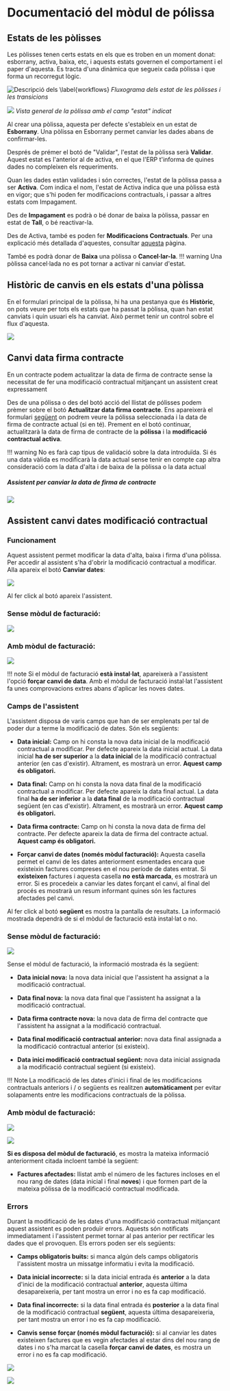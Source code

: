 # Documentació del mòdul de pólissa

## Estats de les pòlisses

Les pòlisses tenen certs estats en els que es troben en un moment donat:
esborrany, activa, baixa, etc, i aquests estats governen el comportament i el
paper d'aquesta. Es tracta d'una dinàmica que segueix cada pòlissa i que forma
un recorregut lògic.

![Descripció dels \label{workflows}](_static/polizas/workflow_diagrama_ES.svg)
*Fluxograma dels estat de les pòlisses i les transicions*

![](_static/polizas/indicador_estat_polissa.png)
*Vista general de la pòlissa amb el camp "estat" indicat*

Al crear una pòlissa, aquesta per defecte s'estableix en un estat de
**Esborrany**. Una pòlissa en Esborrany permet canviar les dades abans de
confirmar-les.

Després de prémer el botó de "Validar", l'estat de la pòlissa serà **Validar**.
Aquest estat es l'anterior al de activa, en el que l'ERP t'informa de quines
dades no compleixen els requeriments.

Quan les dades estàn validades i són correctes, l'estat de la pòlissa passa a
ser **Activa**. Com indica el nom, l'estat de Activa indica que una pòlissa
està en vigor; que s'hi poden fer modificacions contractuals, i passar a altres
estats com Impagament.

Des de **Impagament** es podrà o bé donar de baixa la pòlissa, passar en estat
de **Tall**, o bé reactivar-la.

Des de Activa, també es poden fer **Modificacions Contractuals**. Per una
explicació més detallada d'aquestes, consultar [aquesta](facturacion.md) pàgina.

També es podrà donar de **Baixa** una pòlissa o **Cancel·lar-la**.
!!! warning
    Una pòlissa cancel·lada no es pot tornar a activar ni canviar d'estat.

## Històric de canvis en els estats d'una pòlissa

En el formulari principal de la pòlissa, hi ha una pestanya que és **Històric**,
on pots veure per tots els estats que ha passat la pòlissa, quan han estat
canviats i quin usuari els ha canviat. Això permet tenir un control sobre el
flux d'aquesta.

![](_static/polizas/historic_estats.png)

## Canvi data firma contracte

En un contracte podem actualitzar la data de firma de contracte sense la
necessitat de fer una modificació contractual mitjançant un assistent creat
expressament

Des de una pólissa o des del botó acció del llistat de pólisses podem prèmer
sobre el botó **Actualitzar data firma contracte**. Ens apareixerà el formulari
[següent](#assistent-per-canviar-la-data-de-firma-de-contracte)
on podrem veure la pólissa seleccionada i la data de firma de contracte actual
(si en té). Prement en el botó continuar, actualitzarà la data de firma de
contracte de la **pólissa** i la **modificació contractual activa**.

!!! warning
    No es farà cap tipus de validació sobre la data introduïda. Si és una data
    vàlida es modificarà la data actual sense tenir en compte cap altra
    consideració com la data d'alta i de baixa de la pòlissa o la data actual

##### Assistent per canviar la data de firma de contracte

![](_static/polizas/WizardDataFirmaContracte.png)

## Assistent canvi dates modificació contractual

### Funcionament

Aquest assistent permet modificar la data d'alta, baixa i firma d'una pòlissa.
Per accedir al assistent s'ha d'obrir la modificació contractual a modificar.
Alla apareix el botó **Canviar dates**:

![](_static/polizas/boto_canviar_dates.png)

Al fer click al botó apareix l'assistent.

### Sense mòdul de facturació:

![](_static/polizas/assistent_modcon_1_no_fact.png)

### Amb mòdul de facturació:

![](_static/polizas/assistent_modcon_1.png)

!!! note
    Si el mòdul de facturació **està instal·lat**, apareixerà a l'assistent
    l'opció **forçar canvi de data**.
    Amb el mòdul de facturació instal·lat l'assistent fa unes comprovacions
    extres abans d'aplicar les noves dates.

### Camps de l'assistent

L'assistent disposa de varis camps que han de ser emplenats per tal de poder
dur a terme la modificació de dates. Són els següents:

* **Data inicial:** Camp on hi consta la nova data inicial de la modificació
  contractual a modificar. Per defecte apareix la data inicial actual. La data
  inicial **ha de ser superior** a la **data inicial** de la modificació
  contractual anterior (en cas d'existir). Altrament, es mostrarà un error.
  **Aquest camp és obligatori.**


* **Data final:** Camp on hi consta la nova data final de la modificació
  contractual a modificar. Per defecte apareix la data final actual. La data
  final **ha de ser inferior** a la **data final** de la modificació
  contractual següent (en cas d'existir). Altrament, es mostrarà un error.
  **Aquest camp és obligatori.**


* **Data firma contracte:** Camp on hi consta la nova data de firma del
  contracte. Per defecte apareix la data de firma del contracte actual.
  **Aquest camp és obligatori.**


* **Forçar canvi de dates (només mòdul facturació):** Aquesta casella permet
  el canvi de les dates anteriorment esmentades encara que existeixin factures
  compreses en el nou període de dates entrat. Si **existeixen** factures i
  aquesta casella **no** **està marcada**, es mostrarà un error. Si es
  procedeix a canviar les dates forçant el canvi, al final del procés es
  mostrarà un resum informant quines són les factures afectades pel canvi.

Al fer click al botó **següent** es mostra la pantalla de resultats.
La informació mostrada dependrà de si el mòdul de facturació està instal·lat
o no.

### Sense mòdul de facturació:

![](_static/polizas/assistent_info_1_no_fact.png)

Sense el mòdul de facturació, la informació mostrada és la següent:

* **Data inicial nova:** la nova data inicial que l'assistent ha assignat a
  la modificació contractual.

* **Data final nova:** la nova data final que l'assistent ha assignat a la
  modificació contractual.

* **Data firma contracte nova:** la nova data de firma del contracte que
  l'assistent ha assignat a la modificació contractual.

* **Data final modificació contractual anterior:** nova data final assignada a
  la modificació contractual anterior (si existeix).

* **Data inici modificació contractual següent:** nova data inicial assignada a
  la modificació contractual següent (si existeix).

!!! Note
    La modificació de les dates d'inici i final de les modificacions
    contractuals anteriors i / o següents es realitzen **automàticament** per
    evitar solapaments entre les modificacions contractuals de la pòlissa.

### Amb mòdul de facturació:

![](_static/polizas/assistent_info_1.png)

![](_static/polizas/assistent_info_2.png)

**Si es disposa del mòdul de facturació**, es mostra la mateixa informació
anteriorment citada incloent també la següent:

* **Factures afectades:** llistat amb el número de
  les factures incloses en el nou rang de dates (data inicial i final
  **noves**) i que formen part de la mateixa pòlissa de la modificació
  contractual modificada.

### Errors

Durant la modificació de les dates d'una modificació contractual mitjançant
aquest assistent es poden produïr errors. Aquests són notificats immediatament
i l'assistent permet tornar al pas anterior per rectificar les dades que el
provoquen. Els errors poden ser els següents:

* **Camps obligatoris buits:** si manca algún dels camps obligatoris
  l'assistent mostra un missatge informatiu i evita la modificació.

* **Data inicial incorrecte:** si la data inicial entrada és **anterior** a la
  data d'inici de la modificació contractual **anterior**, aquesta última
  desapareixeria, per tant mostra un error i no es fa cap modificació.

* **Data final incorrecte:** si la data final entrada és **posterior** a la
  data final de la modificació contractual **següent**, aquesta última
  desapareixeria, per tant mostra un error i no es fa cap modificació.

* **Canvis sense forçar (només mòdul facturació):** si al canviar les dates
  existeixen factures que es vegin afectades al estar dins del nou rang de
  dates i no s'ha marcat la casella **forçar canvi de dates**, es mostra un
  error i no es fa cap modificació.

![](_static/polizas/error_1.png)

![](_static/polizas/error_2.png)
